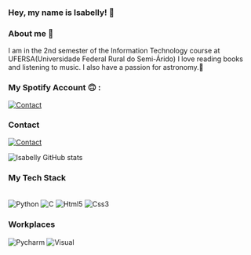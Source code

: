 ### Hey, my name is Isabelly! 👋

### About me 👩
 I am in the 2nd semester of the Information Technology course at UFERSA(Universidade Federal Rural do Semi-Árido)
I love reading books and listening to music. I also have a passion for astronomy.🌌


### My Spotify Account 🙃 : 
[![Contact](https://img.shields.io/badge/Spotify-1ED760?&style=for-the-badge&logo=spotify&logoColor=white)](https://open.spotify.com/user/31rls4a74wdh5wmh4lq2hs737lmy?si=88df60e0dda04af2)


 ### Contact

[![Contact](https://img.shields.io/badge/Instagram-E4405F?style=for-the-badge&logo=instagram&logoColor=white)](https://www.instagram.com/isalima.ss/)


![Isabelly GitHub stats](https://github-readme-stats.vercel.app/api?username=isabellymrl&show_icons=true&theme=radical)


### My Tech Stack
<div style="display: inline-block"><br/>
  <img align="center" alt="Python" src="https://img.shields.io/badge/Python-14354C?style=for-the-badge&logo=python&logoColor=white"/>  
<img align="center" alt="C" src="https://img.shields.io/badge/C-00599C?style=for-the-badge&logo=c&logoColor=white"/>   
<img align="center" alt="Html5" src="https://img.shields.io/badge/HTML5-E34F26?style=for-the-badge&logo=html5&logoColor=white"/>
<img align="center" alt="Css3" src="https://img.shields.io/badge/CSS3-1572B6?style=for-the-badge&logo=css3&logoColor=white"/>  

### Workplaces

<div style="display: inline-block"<br/>
  <img align="center" alt="Pycharm" src="https://img.shields.io/badge/PyCharm-000000.svg?&style=for-the-badge&logo=PyCharm&logoColor=white"/>  
<img align="center" alt="Visual" src="https://img.shields.io/badge/Visual_Studio_Code-0078D4?style=for-the-badge&logo=visual%20studio%20code&logoColor=white"/>  
   </div>
